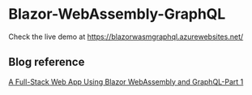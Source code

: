 # Blazor-WebAssembly-GraphQL

Check the live demo at https://blazorwasmgraphql.azurewebsites.net/

## Blog reference
[A Full-Stack Web App Using Blazor WebAssembly and GraphQL-Part 1](https://www.syncfusion.com/blogs/post/a-full-stack-web-app-using-blazor-webassembly-and-graphql-part-1.aspx)
